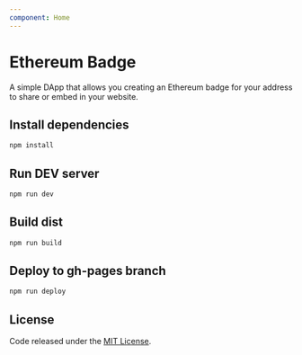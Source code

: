 ```yaml
---
component: Home
---
```


# Ethereum Badge

A simple DApp that allows you creating an Ethereum badge for your address to share or embed in your website.

## Install dependencies

```bash
npm install
```

## Run DEV server

```bash
npm run dev
```

## Build dist

```bash
npm run build
```

## Deploy to gh-pages branch

```bash
npm run deploy
```

## License

Code released under the [MIT License](https://github.com/vittominacori/ethereum-badge/blob/master/LICENSE).
